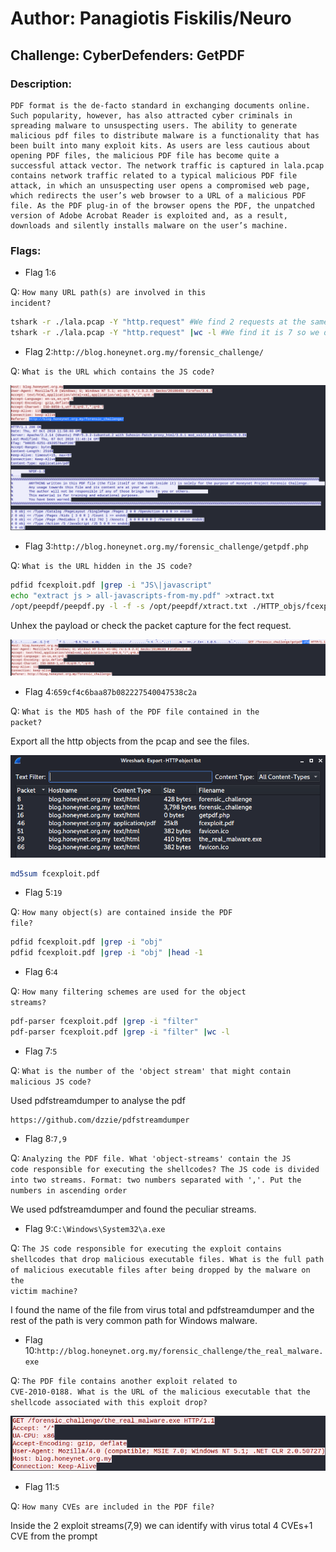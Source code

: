 <h1>Author: Panagiotis Fiskilis/Neuro</h1>

<h2>Challenge: CyberDefenders: GetPDF</h2>

<h3>Description:</h3>

```
PDF format is the de-facto standard in exchanging documents online. Such popularity, however, has also attracted cyber criminals in spreading malware to unsuspecting users. The ability to generate malicious pdf files to distribute malware is a functionality that has been built into many exploit kits. As users are less cautious about opening PDF files, the malicious PDF file has become quite a successful attack vector. The network traffic is captured in lala.pcap contains network traffic related to a typical malicious PDF file attack, in which an unsuspecting user opens a compromised web page, which redirects the user’s web browser to a URL of a malicious PDF file. As the PDF plug-in of the browser opens the PDF, the unpatched version of Adobe Acrobat Reader is exploited and, as a result, downloads and silently installs malware on the user’s machine.
```

<h3>Flags:</h3>

- Flag 1:```6```

Q: <code>How many URL path(s) are involved in this incident?</code>

```bash
tshark -r ./lala.pcap -Y "http.request" #We find 2 requests at the same endpoint so we decrease by one the next result.
tshark -r ./lala.pcap -Y "http.request" |wc -l #We find it is 7 so we decrease to 6 from the previous comment.
```

- Flag 2:```http://blog.honeynet.org.my/forensic_challenge/```

Q: <code>What is the URL which contains the JS code?</code>

![](./Images/flag2.png)

- Flag 3:```http://blog.honeynet.org.my/forensic_challenge/getpdf.php```

Q: <code>What is the URL hidden in the JS code?</code>

```bash
pdfid fcexploit.pdf |grep -i "JS\|javascript"
echo "extract js > all-javascripts-from-my.pdf" >xtract.txt
/opt/peepdf/peepdf.py -l -f -s /opt/peepdf/xtract.txt ./HTTP_objs/fcexploit.pdf
```

Unhex the payload or check the packet capture for the fect request.

![](./Images/flag3.png)

- Flag 4:```659cf4c6baa87b082227540047538c2a```

Q: <code>What is the MD5 hash of the PDF file contained in the packet?</code>

Export all the http objects from the pcap and see the files.

![](./Images/flag4_a.png)

```bash
md5sum fcexploit.pdf
```

- Flag 5:```19```

Q: <code>How many object(s) are contained inside the PDF file?</code>

```bash
pdfid fcexploit.pdf |grep -i "obj"
pdfid fcexploit.pdf |grep -i "obj" |head -1
```

- Flag 6:```4```

Q: <code>How many filtering schemes are used for the object streams?</code>

```bash
pdf-parser fcexploit.pdf |grep -i "filter"
pdf-parser fcexploit.pdf |grep -i "filter" |wc -l
```

- Flag 7:```5```

Q: <code>What is the number of the 'object stream' that might contain malicious JS code?</code>

Used pdfstreamdumper to analyse the pdf

```
https://github.com/dzzie/pdfstreamdumper
```

- Flag 8:```7,9```

Q: <code>Analyzing the PDF file. What 'object-streams' contain the JS code responsible for executing the shellcodes? The JS code is divided into two streams. Format: two numbers separated with ','. Put the numbers in ascending order</code>

We used pdfstreamdumper and found the peculiar streams.

- Flag 9:```C:\Windows\System32\a.exe```

Q: <code>The JS code responsible for executing the exploit contains shellcodes that drop malicious executable files. What is the full path of malicious executable files after being dropped by the malware on the victim machine?</code>

I found the name of the file from virus total and pdfstreamdumper and the rest of the path is very common path for Windows malware.

- Flag 10:```http://blog.honeynet.org.my/forensic_challenge/the_real_malware.exe```

Q: <code>The PDF file contains another exploit related to CVE-2010-0188. What is the URL of the malicious executable that the shellcode associated with this exploit drop?</code>

![](./Images/flag10.png)

- Flag 11:```5```

Q: <code>How many CVEs are included in the PDF file?</code>

Inside the 2 exploit streams(7,9) we can identify with virus total 4 CVEs+1 CVE from the prompt
